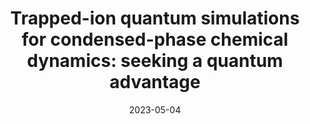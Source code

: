 ---
title: "Trapped-ion quantum simulations for condensed-phase chemical dynamics: seeking a quantum advantage"
collection: publications
permalink: /publication/2023-05-04-Chemical
excerpt: "Analog-quantum simulation derived from tracking the evolution of trapped-ion systems holds the potential to simulate molecular quantum dynamics that is beyond the reach of classical-digital strategies. This Review explores the prospects for developing this quantum advantage."
date: 2023-05-04
authors: '<b>MK</b>, H. Nuomin, S.N. Chowdhury, J.L. Yuly, K. Sun, J. Whitlow, J. Valdiviezo, Z. Zhang, P. Zhang, D.N. Beratan, K.R. Brown,'
arXiv: 'arXiv:2305.03156'
paperurl: 'https://arxiv.org/abs/2305.03156'
talk: "Accepted talk at the 23rd Asian Quantum Information Science Conference (AQIS23), Seoul"
talktoken: "Seminar"
talkurl: 'https://youtu.be/iOTh1hngSzA?si=grBQzJaRsskpLLZM'
highlight: True
---